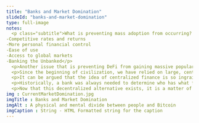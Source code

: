 ```yaml
--- 
title: "Banks and Market Domination"
slideId: "banks-and-market-domination"
type: full-image
notes: 
  <p class="subtitle">What is preventing mass adoption from occurring? People are unaware of another option outside of the existing systems. As this is a new innovation, there is bound to be some time between DeFi emergence and the availability of funds that can be dedicated to the system. How does DeFi get to a point where it can compete with traditional finance? 
-Competitive rates and returns 
-More personal financial control 
-Ease of use 
-Access to global markets 
-Banking the Unbanked</p>
  <p>Another issue that is preventing DeFi from gaining massive popularity is a simple lack of awareness. Never before has an alternative financial system been an option. Now that another option exists, it is a matter of breaking the centralized banking habits we have had for centuries.</p>
  <p>Since the beginning of civilization, we have relied on large, centralized institutions in order to store our money and conduct banking services. Ever since we started living in concentrated societies, this financial system has been the status quo. Of course, there have been technological advancements, but the concept of using a centralized bank hasn't been challenged for all of recorded history. When most children are taught about finances for the first time, they are told that you keep your money in a bank. These institutions have become ingrained as key parts of most societies.</p>
  <p>It can be argued that the idea of centralized finance is so ingrained in our society because we went for so long without a viable alternative. Until 2009, when the technological structure of a decentralized network was created, we simply didn't have any other option than to use banks, even though they might not always have our best interest in mind (see 2008).</p>
  <p>Historically, a bank was always needed to determine who has what funds. There was no way to track transactions in a transparent manner. Now that decentralized technology can do just that, a robust financial system is being created that is an alternative to banks. For the first time, there is another option for the average user, one that does not have to rely on these large centralized banks.</p>
  <p>Now that this decentralized alternative exists, it is a matter of creating awareness that there is an alternative path. In order for this to occur, the DeFi ecosystem has to develop and offer more freedom and functionality to users than they would get from a bank. For the first time in history, these financial services can be carried out without a bank.</p>  
img : CurrentMarketDomination.jpg
imgTitle : Banks and Market Domination
imgAlt : A physical and mental divide between people and Bitcoin
imgCaption : String - HTML Formatted string for the caption
---
```

